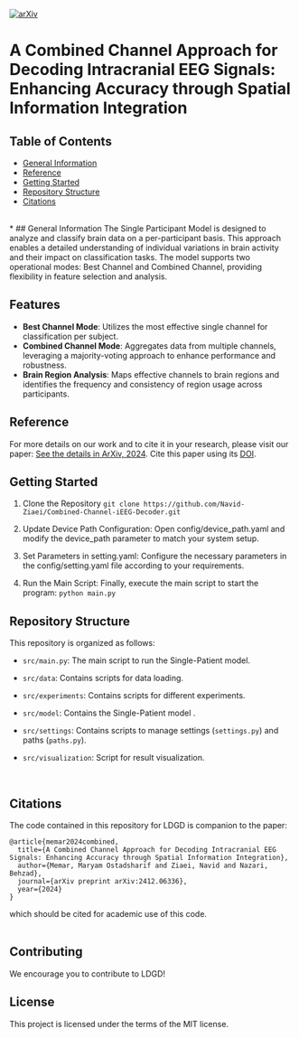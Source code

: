[![arXiv](https://img.shields.io/badge/arXiv-2206.03992-b31b1b.svg)](https://arxiv.org/abs/2412.06336)

# A Combined Channel Approach for Decoding Intracranial EEG Signals: Enhancing Accuracy through Spatial Information Integration

## Table of Contents
* [General Information](#general-information)
* [Reference](#reference)
* [Getting Started](#getting-started)
* [Repository Structure](#repository-structure)
* [Citations](#citations)
<br/>
* 
## General Information
The Single Participant Model is designed to analyze and classify brain data on a per-participant basis. This approach enables a detailed understanding of individual variations in brain activity and their impact on classification tasks. The model supports two operational modes: Best Channel and Combined Channel, providing flexibility in feature selection and analysis.

## Features
- **Best Channel Mode**: Utilizes the most effective single channel for classification per subject.
- **Combined Channel Mode**: Aggregates data from multiple channels, leveraging a majority-voting approach to enhance performance and robustness.
- **Brain Region Analysis**: Maps effective channels to brain regions and identifies the frequency and consistency of region usage across participants.

## Reference
For more details on our work and to cite it in your research, please visit our paper: [See the details in ArXiv, 2024](https://arxiv.org/abs/2412.06336). Cite this paper using its [DOI](https://doi.org/10.48550/arXiv.2412.06336).

## Getting Started

1. Clone the Repository 
`git clone https://github.com/Navid-Ziaei/Combined-Channel-iEEG-Decoder.git`

2. Update Device Path Configuration:
Open config/device_path.yaml and modify the device_path parameter to match your system setup.

3. Set Parameters in setting.yaml:
Configure the necessary parameters in the config/setting.yaml file according to your requirements.

4. Run the Main Script:
Finally, execute the main script to start the program:
`python main.py`

## Repository Structure
This repository is organized as follows:

- `src/main.py`: The main script to run the Single-Patient model.

- `src/data`: Contains scripts for data loading.

- `src/experiments`: Contains scripts for different experiments.

- `src/model`: Contains the Single-Patient model .

- `src/settings`: Contains scripts to manage settings (`settings.py`) and paths (`paths.py`).

- `src/visualization`: Script for result visualization.
<br/>

## Citations
The code contained in this repository for LDGD is companion to the paper:  

```
@article{memar2024combined,
  title={A Combined Channel Approach for Decoding Intracranial EEG Signals: Enhancing Accuracy through Spatial Information Integration},
  author={Memar, Maryam Ostadsharif and Ziaei, Navid and Nazari, Behzad},
  journal={arXiv preprint arXiv:2412.06336},
  year={2024}
}
```
which should be cited for academic use of this code.  
<br/>

## Contributing

We encourage you to contribute to LDGD! 

## License

This project is licensed under the terms of the MIT license.
